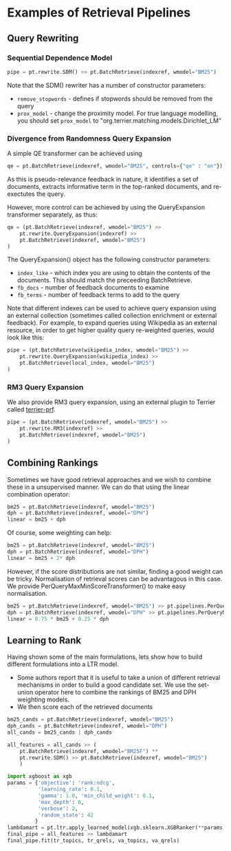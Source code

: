 # Examples of Retrieval Pipelines

## Query Rewriting 

### Sequential Dependence Model

```python
pipe = pt.rewrite.SDM() >> pt.BatchRetrieve(indexref, wmodel="BM25")
```

Note that the SDM() rewriter has a number of constructor parameters:
 - `remove_stopwords` - defines if stopwords should be removed from the query
 - `prox_model` - change the proximity model. For true language modelling, you should set `prox_model` to "org.terrier.matching.models.Dirichlet_LM"


### Divergence from Randomness Query Expansion

A simple QE transformer can be achieved using
```python
qe = pt.BatchRetrieve(indexref, wmodel="BM25", controls={"qe" : "on"})
```

As this is pseudo-relevance feedback in nature, it identifies a set of documents, extracts informative term in the top-ranked documents, and re-exectutes the query.

However, more control can be achieved by using the QueryExpansion transformer separately, as thus:
```python
qe = (pt.BatchRetrieve(indexref, wmodel="BM25") >> 
    pt.rewrite.QueryExpansion(indexref) >> 
    pt.BatchRetrieve(indexref, wmodel="BM25")
)
```

The QueryExpansion() object has the following constructor parameters:
 - `index_like` - which index you are using to obtain the contents of the documents. This should match the preceeding BatchRetrieve. 
 - `fb_docs` - number of feedback documents to examine
 - `fb_terms` - number of feedback terms to add to the query

Note that different indexes can be used to achieve query expansion using an external collection (sometimes called collection enrichment or external feedback).  For example, to expand queries using Wikipedia as an external resource, in order to get higher quality query re-weighted queries, would look like this:

```python
pipe = (pt.BatchRetrieve(wikipedia_index, wmodel="BM25") >> 
    pt.rewrite.QueryExpansion(wikipedia_index) >> 
    pt.BatchRetrieve(local_index, wmodel="BM25")
)
```

### RM3 Query Expansion

We also provide RM3 query expansion, using an external plugin to Terrier called [terrier-prf](https://github.com/terrierteam/terrier-prf).

```python
pipe = (pt.BatchRetrieve(indexref, wmodel="BM25") >> 
    pt.rewrite.RM3(indexref) >> 
    pt.BatchRetrieve(indexref, wmodel="BM25")
)
```
## Combining Rankings

Sometimes we have good retrieval approaches and we wish to combine these in a unsupervised manner. We can do that using the linear combination operator:
```python
bm25 = pt.BatchRetrieve(indexref, wmodel="BM25")
dph = pt.BatchRetrieve(indexref, wmodel="DPH")
linear = bm25 + dph
```

Of course, some weighting can help:
```python
bm25 = pt.BatchRetrieve(indexref, wmodel="BM25")
dph = pt.BatchRetrieve(indexref, wmodel="DPH")
linear = bm25 + 2* dph
```

However, if the score distributions are not similar, finding a good weight can be tricky. Normalisation of retrieval scores can be advantagous in this case. We provide PerQueryMaxMinScoreTransformer() to make easy normalisation.

```python
bm25 = pt.BatchRetrieve(indexref, wmodel="BM25") >> pt.pipelines.PerQueryMaxMinScoreTransformer()
dph = pt.BatchRetrieve(indexref, wmodel="DPH" >> pt.pipelines.PerQueryMaxMinScoreTransformer()
linear = 0.75 * bm25 + 0.25 * dph
```


## Learning to Rank

Having shown some of the main formulations, lets show how to build different formulations into a LTR model.
 - Some authors report that it is useful to take a union of different retrieval mechanisms in order to build a good candidate set. We use the set-union operator here to combine the rankings of BM25 and DPH weighting models.
 - We then score each of the retrieved documents 

```python
bm25_cands = pt.BatchRetrieve(indexref, wmodel="BM25")
dph_cands = pt.BatchRetrieve(indexref, wmodel="DPH")
all_cands = bm25_cands | dph_cands

all_features = all_cands >> (  
    pt.BatchRetrieve(indexref, wmodel="BM25F") **
    pt.rewrite.SDM() >> pt.BatchRetrieve(indexref, wmodel="BM25")
    )

import xgboost as xgb
params = {'objective': 'rank:ndcg', 
          'learning_rate': 0.1, 
          'gamma': 1.0, 'min_child_weight': 0.1,
          'max_depth': 6,
          'verbose': 2,
          'random_state': 42 
         }
lambdamart = pt.ltr.apply_learned_model(xgb.sklearn.XGBRanker(**params), form='ltr')
final_pipe = all_features >> lambdamart
final_pipe.fit(tr_topics, tr_qrels, va_topics, va_qrels)

```

